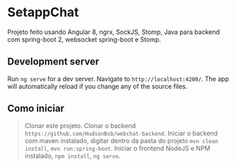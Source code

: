 # SetappChat

Projeto feito usando Angular 8, ngrx, SockJS, Stomp, Java para backend com spring-boot 2, websocket spring-boot e Stomp.

## Development server

Run `ng serve` for a dev server. Navigate to `http://localhost:4200/`. The app will automatically reload if you change any of the source files.

## Como iniciar

> Clonar este projeto.
> Clonar o backend `https://github.com/HudsonBsb/webchat-backend`.
> Iniciar o backend com maven instalado, digitar dentro da pasta do projeto `mvn clean install`, `mvn run:spring-boot`.
> Iniciar o frontend NodeJS e NPM instalado, `npm install`, `ng serve`.
